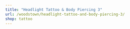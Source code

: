 ```yaml
---
title: "Headlight Tattoo & Body Piercing 3"
url: /woodstown/headlight-tattoo-and-body-piercing-3/
shop: tattoo
---
```

